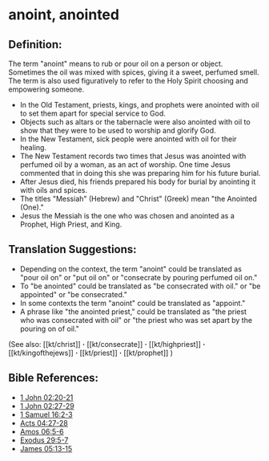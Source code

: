 # anoint, anointed #

## Definition: ##

The term "anoint" means to rub or pour oil on a person or object. Sometimes the oil was mixed with spices, giving it a sweet, perfumed smell. The term is also used figuratively to refer to the Holy Spirit choosing and empowering someone.

* In the Old Testament, priests, kings, and prophets were anointed with oil to set them apart for special service to God.
* Objects such as altars or the tabernacle were also anointed with oil to show that they were to be used to worship and glorify God.
* In the New Testament, sick people were anointed with oil for their healing.
* The New Testament records two times that Jesus was anointed with perfumed oil by a woman, as an act of worship. One time Jesus commented that in doing this she was preparing him for his future burial.
* After Jesus died, his friends prepared his body for burial by anointing it with oils and spices.
* The titles "Messiah" (Hebrew) and "Christ" (Greek) mean "the Anointed (One)."
* Jesus the Messiah is the one who was chosen and anointed as a Prophet, High Priest, and King.

## Translation Suggestions: ##

* Depending on the context, the term "anoint" could be translated as "pour oil on" or "put oil on" or "consecrate by pouring perfumed oil on."
* To "be anointed" could be translated as "be consecrated with oil." or "be appointed" or "be consecrated."
* In some contexts the term "anoint" could be translated as "appoint."
* A phrase like "the anointed priest," could be translated as "the priest who was consecrated with oil" or "the priest who was set apart by the pouring on of oil."

(See also: [[kt/christ]] **·** [[kt/consecrate]] **·** [[kt/highpriest]] **·** [[kt/kingofthejews]] **·** [[kt/priest]] **·** [[kt/prophet]]  )

## Bible References: ##

* [1 John 02:20-21](en/tn/1jn/help/02/20)
* [1 John 02:27-29](en/tn/1jn/help/02/27)
* [1 Samuel 16:2-3](en/tn/1sa/help/16/02)
* [Acts 04:27-28](en/tn/act/help/04/27)
* [Amos 06:5-6](en/tn/amo/help/06/05)
* [Exodus 29:5-7](en/tn/exo/help/29/05)
* [James 05:13-15](en/tn/jas/help/05/13)